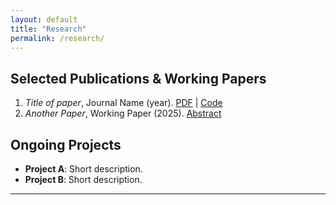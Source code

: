 ```yaml
---
layout: default
title: "Research"
permalink: /research/
---
```


## Selected Publications & Working Papers

1. *Title of paper*, Journal Name (year). [PDF](link) | [Code](link)
2. *Another Paper*, Working Paper (2025). [Abstract](link)

## Ongoing Projects

- **Project A**: Short description.
- **Project B**: Short description.
---
